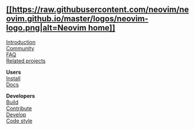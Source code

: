 [[[https://raw.githubusercontent.com/neovim/neovim.github.io/master/logos/neovim-logo.png|alt=Neovim home]]](Home)
--
[Introduction](Introduction)   
[Community](http://neovim.io/community/)  
[FAQ](FAQ)  
[Related projects](Related-projects)

**Users**  
[Install](Installing-Neovim)  
[Docs](http://neovim.io/doc/)

**Developers**  
[Build](Building-Neovim)  
[Contribute](https://github.com/neovim/neovim/blob/master/CONTRIBUTING.md)  
[Develop](Development-tips)  
[Code style](https://neovim.io/develop/style-guide.xml)  
